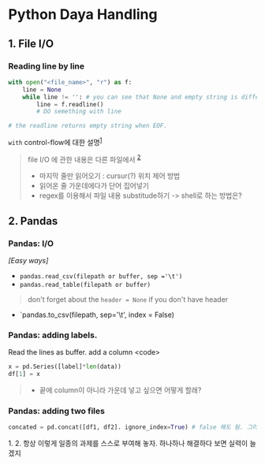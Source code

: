 # Python Daya Handling

## 1. File I/O
### Reading line by line
```py
with open("<file_name>", "r") as f:
    line = None
    while line != '': # you can see that None and empty string is different in python
        line = f.readline()
        # DO semething with line

# the readline returns empty string when EOF.
```
`with` control-flow에 대한 설명<sup>[1](#footnote1)</sup>

> file I/O 에 관한 내용은 다른 파일에서 <sup>[2](#footnote2)</sup>
>   - 마지막 줄만 읽어오기 : cursur(?) 위치 제어 방법
>   - 읽어온 줄 가운데에다가 단어 집어넣기
>   - regex를 이용해서 파일 내용 substitude하기 -> shell로 하는 방법은?
> 

## 2. Pandas
### Pandas: I/O
_[Easy ways]_
* `pandas.read_csv(filepath or buffer, sep ='\t')`
* `pandas.read_table(filepath or buffer)`
> don't forget about the `header = None` if you don't have header
* `pandas.to_csv(filepath, sep='\t', index = False)

### Pandas: adding labels.
Read the lines as buffer.
add a column
\<code\>
```py
x = pd.Series([label]*len(data))
df[1] = x
```
>   - 끝에 column이 아니라 가운데 넣고 싶으면 어떻게 할래?

### Pandas: adding two files

```py
concated = pd.concat([df1, df2]. ignore_index=True) # false 해도 됨. 그러면 그냥 각각의 index가 살아 있을 뿐이다.
```


<a name="footnote1">1.</a>
<a name="footnote2">2.</a> 항상 이렇게 일종의 과제를 스스로 부여해 놓자. 하나하나 해결하다 보면 실력이 늘겠지